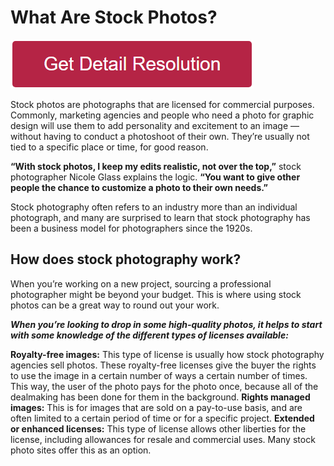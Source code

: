 # What Are Stock Photos?

[![what are stock photos](redd.png)](https://github.com/cubedsmart/what.are.stock.photos)


Stock photos are photographs that are licensed for commercial purposes. Commonly, marketing agencies and people who need a photo for graphic design will use them to add personality and excitement to an image — without having to conduct a photoshoot of their own. They’re usually not tied to a specific place or time, for good reason. 
       

**“With stock photos, I keep my edits realistic, not over the top,”** stock photographer Nicole Glass explains the logic. **“You want to give other people the chance to customize a photo to their own needs.”**
       

Stock photography often refers to an industry more than an individual photograph, and many are surprised to learn that stock photography has been a business model for photographers since the 1920s.



## How does stock photography work?

When you’re working on a new project, sourcing a professional photographer might be beyond your budget. This is where using stock photos can be a great way to round out your work.

 

**_When you’re looking to drop in some high-quality photos, it helps to start with some knowledge of the different types of licenses available:_**

       

**Royalty-free images:** This type of license is usually how stock photography agencies sell photos. These royalty-free licenses give the buyer the rights to use the image in a certain number of ways a certain number of times. This way, the user of the photo pays for the photo once, because all of the dealmaking has been done for them in the background. 
**Rights managed images:** This is for images that are sold on a pay-to-use basis, and are often limited to a certain period of time or for a specific project. 
**Extended or enhanced licenses:** This type of license allows other liberties for the license, including allowances for resale and commercial uses. Many stock photo sites offer this as an option.
